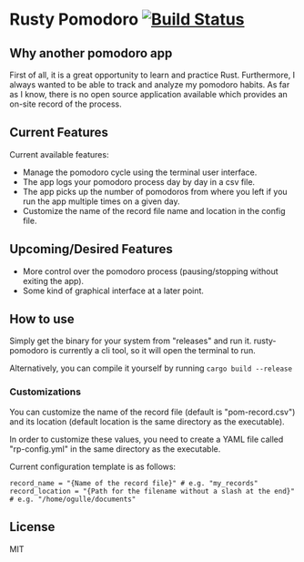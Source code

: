 # Rusty Pomodoro [![Build Status](https://travis-ci.org/ozangulle/rusty-pomodoro.svg?branch=master)](https://travis-ci.org/ozangulle/rusty-pomodoro)

## Why another pomodoro app

First of all, it is a great opportunity to learn and practice Rust. Furthermore, I always wanted to be able to track and analyze my pomodoro habits. As far as I know, there is no open source application available which provides an on-site record of the process.

## Current Features

Current available features:

- Manage the pomodoro cycle using the terminal user interface.
- The app logs your pomodoro process day by day in a csv file.
- The app picks up the number of pomodoros from where you left if you run the app multiple times on a given day.
- Customize the name of the record file name and location in the config file.

## Upcoming/Desired Features

- More control over the pomodoro process (pausing/stopping without exiting the app).
- Some kind of graphical interface at a later point.

## How to use

Simply get the binary for your system from "releases" and run it. rusty-pomodoro is currently a cli tool, so it will open the terminal to run.

Alternatively, you can compile it yourself by running ```cargo build --release```

### Customizations

You can customize the name of the record file (default is "pom-record.csv")
and its location (default location is the same directory as the executable).

In order to customize these values, you need to create a YAML file called
"rp-config.yml" in the same directory as the executable.

Current configuration template is as follows:

```
record_name = "{Name of the record file}" # e.g. "my_records"
record_location = "{Path for the filename without a slash at the end}" # e.g. "/home/ogulle/documents"
```


## License

MIT

